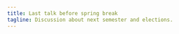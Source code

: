 ```yaml
---
title: Last talk before spring break
tagline: Discussion about next semester and elections.
---
```


